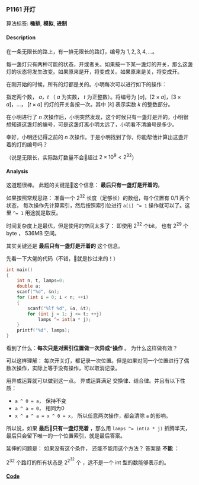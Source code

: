 ### P1161 开灯

算法标签: **桶排**, **模拟**, **进制**


#### Description

在一条无限长的路上，有一排无限长的路灯，编号为 $1,2,3,4, \dots$。

每一盏灯只有两种可能的状态，开或者关。如果按一下某一盏灯的开关，那么这盏灯的状态将发生改变。如果原来是开，将变成关。如果原来是关，将变成开。

在刚开始的时候，所有的灯都是关的。小明每次可以进行如下的操作：

指定两个数， $a$，$t$ （ $a$ 为实数， $t$ 为正整数）。将编号为 $[a]$，$[2 \times a]$，$[3 \times a]$，...， $[t \times a]$ 的灯的开关各按一次。其中 $[k]$ 表示实数 $k$ 的整数部分。

在小明进行了 $n$ 次操作后，小明突然发现，这个时候只有一盏灯是开的，小明很想知道这盏灯的编号，可是这盏灯离小明太远了，小明看不清编号是多少。

幸好，小明还记得之前的 $n$ 次操作。于是小明找到了你，你能帮他计算出这盏开着的灯的编号吗？

（说是无限长，实际路灯数量不会超过 $2 \times 10^9 < 2^{32}$）

#### Analysis

这道题很棒。 此题的关键是这个信息： **最后只有一盏灯是开着的**。

如果按照常规思路： 准备一个 $2^{32}$ 长度（足够长）的数组，每个位置有 0/1 两个状态， 每次操作先计算索引，然后按照索引位进行 `a[i] ^= 1` 操作就可以了。这里 `^= 1` 用途就是取反。

时间复杂度上是最优，但是使用的空间太多了： 即使用 $2^{32}$ 个bit， 也有 $2^{29}$ 个 byte ， 536MB 空间。

其实关键还是 **最后只有一盏灯是开着的** 这个信息。

先看一下大佬的代码（不错，就是抄过来的！）

```cpp
int main()
{
    int n, t, lamps=0;
    double a;
    scanf("%d", &n);
    for (int i = 0; i < n; ++i)
    {
        scanf("%lf %d", &a, &t);
        for (int j = 1; j <= t; ++j)
            lamps ^= int(a * j);
    }
    printf("%d", lamps);
}
```

看到了什么：**每次只是对索引位置做一次异或`^`操作** 。 为什么这样做有效？

可以这样理解： 每次开关灯，都记录一次位置。但是如果对同一个位置进行了偶数次操作，实际上等于没有操作，可以取消记录。

用异或运算就可以做到这一点。 异或运算满足 交换律、结合律。并且有以下性质：

- `a ^ 0 = a`， 保持不变
- `a ^ a = 0`， 相同为0
- `x ^ a ^ a = x ^ 0 = x`， 所以任意两次操作，都会清除 `a` 的影响。

所以说，如果 **最后只有一盏灯亮着** ，那么用 `lamps ^= int(a * j)` 折腾半天，最后只会留下唯一的一个位置索引，就是最后答案。

延伸的问题是： 如果没有这个条件， 还能不能用这个方法？ 答案是 **不能** ：

$2^{32}$ 个路灯的所有状态是  $2^{2^{32}}$ 个 ，远不是一个 int 型的数能够表示的。


#### [Code](../cpp/p1161.cpp)
